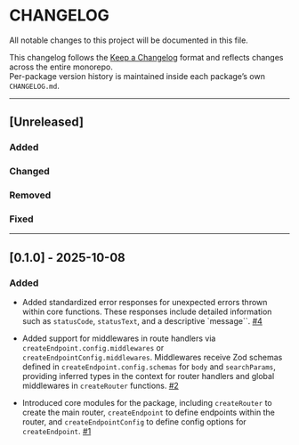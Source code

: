 # CHANGELOG

All notable changes to this project will be documented in this file.

This changelog follows the [Keep a Changelog](https://keepachangelog.com/en/1.1.0/) format and reflects changes across the entire monorepo.  
Per-package version history is maintained inside each package’s own `CHANGELOG.md`.

---

## [Unreleased]

### Added

### Changed

### Removed

### Fixed

---

## [0.1.0] - 2025-10-08

### Added

- Added standardized error responses for unexpected errors thrown within core functions. These responses include detailed information such as `statusCode`, `statusText`, and a descriptive `message``. [#4](https://github.com/aura-stack-js/router/pull/4)

- Added support for middlewares in route handlers via `createEndpoint.config.middlewares` or `createEndpointConfig.middlewares`. Middlewares receive Zod schemas defined in `createEndpoint.config.schemas` for `body` and `searchParams`, providing inferred types in the context for router handlers and global middlewares in `createRouter` functions. [#2](https://github.com/aura-stack-js/router/pull/2)

- Introduced core modules for the package, including `createRouter` to create the main router, `createEndpoint` to define endpoints within the router, and `createEndpointConfig` to define config options for `createEndpoint`. [#1](https://github.com/aura-stack-js/router/pull/1)

